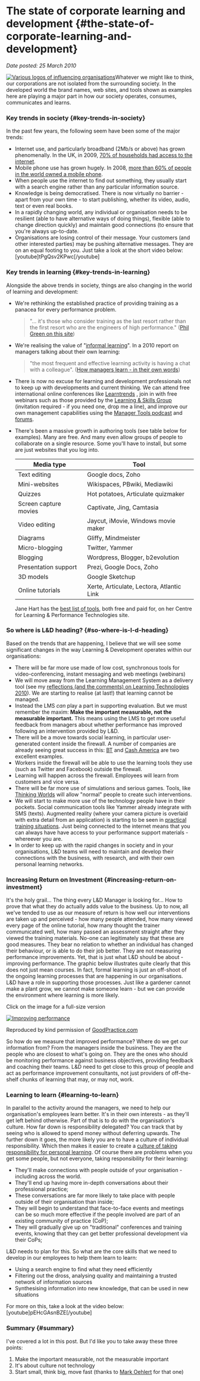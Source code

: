 # The state of corporate learning and development {#the-state-of-corporate-learning-and-development}

_Date posted: 25 March 2010_

[![Various logos of influencing organisations](./exportlc.php_files/influences.png "Influences")](./exportlc.php_files/influences.png)Whatever we might like to think, our corporations are not isolated from the surrounding society. In the developed world the brand names, web sites, and tools shown as examples here are playing a major part in how our society operates, consumes, communicates and learns.

### Key trends in society {#key-trends-in-society}

In the past few years, the following seem have been some of the major trends:

*   Internet use, and particularly broadband (2Mb/s or above) has grown phenomenally. In the UK, in 2009, [70% of households had access to the internet](http://www.statistics.gov.uk/cci/nugget.asp?ID=8).
*   Mobile phone use has grown hugely. In 2008, [more than 60% of people in the world owned a mobile phone](http://www.itindustrynews.co.uk/60-of-worlds-population-using-mobile-phones-says-united-nations-873.html).
*   When people use the internet to find out something, they usually start with a search engine rather than any particular information source.
*   Knowledge is being democratised. There is now virtually no barrier - apart from your own time - to start publishing, whether its video, audio, text or even real books.
*   In a rapidly changing world, any individual or organisation needs to be resilient (able to have alternative ways of doing things), flexible (able to change direction quickly) and maintain good connections (to ensure that you're always up-to-date.
*   Organisations are losing control of their message. Your customers (and other interested parties) may be pushing alternative messages. They are on an equal footing to you. Just take a look at the short video below: [youtube]tPgQsv2KPwc[/youtube]

### Key trends in learning {#key-trends-in-learning}

Alongside the above trends in society, things are also changing in the world of learning and development:

*   We're rethinking the established practice of providing training as a panacea for every performance problem.

    > "... it's those who consider training as the last resort rather than the first resort who are the engineers of high performance." ([Phil Green on this site](http://www.learningconversations.co.uk/main/index.php/2010/01/30/reflections-on-learning-technologies-2010-lt10uk?blog=5#c1159))

*   We're realising the value of "[informal learning](http://www.c4lpt.co.uk/handbook/informallearning.html)". In a 2010 report on managers talking about their own learning:

    > "the most frequent and effective learning activity is having a chat with a colleague". ([How managers learn - in their own words](http://goodpractice.com/resources/how-managers-learn-in-their-own-words-white-paper/))

*   There is now no excuse for learning and development professionals not to keep up with developments and current thinking. We can attend free international online conferences like [Learntrends](http://learntrends.ning.com/page/learntrends-2009) , join in with free webinars such as those provided by the [Learning & Skills Group](http://learningandskillsgroup.ning.com/) (invitation required - if you need one, drop me a line), and improve our own management capabilities using the [Manager Tools podcast](http://www.manager-tools.com/manager-tools-basics) and [forums](http://www.manager-tools.com/forums).
*   There's been a massive growth in authoring tools (see table below for examples). Many are free. And many even allow groups of people to collaborate on a single resource. Some you'll have to install, but some are just websites that you log into.

    | Media type | Tool |
    | --- | --- |
    | Text editing | Google docs, Zoho |
    | Mini-websites | Wikispaces, PBwiki, Mediawiki |
    | Quizzes | Hot potatoes, Articulate quizmaker |
    | Screen capture movies | Captivate, Jing, Camtasia |
    | Video editing | Jaycut, iMovie, Windows movie maker |
    | Diagrams | Gliffy, Mindmeister |
    | Micro-blogging | Twitter, Yammer |
    | Blogging | Wordpress, Blogger, b2evolution |
    | Presentation support | Prezi, Google Docs, Zoho |
    | 3D models | Google Sketchup |
    | Online tutorials | Xerte, Articulate, Lectora, Atlantic Link |

    Jane Hart has the [best list of tools](http://www.c4lpt.co.uk/Directory/index.html), both free and paid for, on her Centre for Learning & Performance Technologies site.

### So where is L&D heading? {#so-where-is-l-d-heading}

Based on the trends that are happening, I believe that we will see some significant changes in the way Learning & Development operates within our organisations:

*   There will be far more use made of low cost, synchronous tools for video-conferencing, instant messaging and web meetings (webinars)
*   We will move away from the Learning Management System as a delivery tool (see my [reflections (and the comments) on Learning Technologies 2010](http://www.learningconversations.co.uk/main/index.php/2010/01/30/reflections-on-learning-technologies-2010-lt10uk?blog=5)). We are starting to realise (at last!) that learning cannot be managed.
*   Instead the LMS _can_ play a part in supporting evaluation. But we must remember the maxim: **Make the important measurable, not the measurable important.** This means using the LMS to get more useful feedback from managers about whether performance has improved following an intervention provided by L&D.
*   There will be a move towards social learning, in particular user-generated content inside the firewall. A number of companies are already seeing great success in this: [BT](http://www.youtube.com/watch?v=gtVYkEdGtfo) and [Cash America](http://learningwiki.editme.com/322) are two excellent examples.
*   Workers inside the firewall will be able to use the learning tools they use (such as Twitter and Facebook) outside the firewall.
*   Learning will happen across the firewall. Employees will learn from customers and vice versa.
*   There will be far more use of simulations and serious games. Tools, like [Thinking Worlds](http://www.thinkingworlds.com/) will allow "normal" people to create such interventions.
*   We will start to make more use of the technology people have in their pockets. Social communication tools like Yammer already integrate with SMS (texts). Augmented reality (where your camera picture is overlaid with extra detail from an application) is starting to be seen in [practical training situations](http://www.youtube.com/watch?v=mn-zvymlSvk). Just being connected to the internet means that you can always have have access to your performance support materials - whereever you are.
*   In order to keep up with the rapid changes in society and in your organisations, L&D teams will need to maintain and develop their connections with the business, with research, and with their own personal learning networks.

### Increasing Return on Investment {#increasing-return-on-investment}

It's the holy grail... The thing every L&D Manager is looking for... How to prove that what they do actually adds value to the business. Up to now, all we've tended to use as our measure of return is how well our interventions are taken up and perceived - how many people attended, how many viewed every page of the online tutorial, how many thought the trainer communicated well, how many passed an assessment straight after they viewed the training materials. No-one can legitimately say that these are good measures. They bear no relation to whether an individual has changed their behaviour, or is able to do their job better. They are not measuring performance improvements. Yet, that is just what L&D should be about - improving performance. The graphic below illustrates quite clearly that this does not just mean courses. In fact, formal learning is just an off-shoot of the ongoing learning processes that are happening in our organisations. L&D have a role in supporting those processes. Just like a gardener cannot make a plant grow, we cannot make someone learn - but we can provide the environment where learning is more likely.

Click on the image for a full-size version

[![Improving performance](./exportlc.php_files/good_practice.com.png "Improving performance")](./exportlc.php_files/good_practice.com.png)

Reproduced by kind permission of [GoodPractice.com](http://goodpractice.com/)

So how do we measure that improved performance? Where do we get our information from? From the managers inside the business. They are the people who are closest to what's going on. They are the ones who should be monitoring performance against business objectives, providing feedback and coaching their teams. L&D need to get close to this group of people and act as performance improvement consultants, not just providers of off-the-shelf chunks of learning that may, or may not, work.

### Learning to learn {#learning-to-learn}

In parallel to the activity around the managers, we need to help our organisation's employees learn better. It's in their own interests - as they'll get left behind otherwise. Part of that is to do with the organisation's culture. How far down is responsibility delegated? You can track that by seeing who is allowed to spend money without deferring upwards. The further down it goes, the more likely you are to have a culture of individual responsibility. Which then makes it easier to create a [culture of taking responsibility for personal learning](http://www.learningconversations.co.uk/main/index.php/2008/04/10/command-aamp-control-vs-learning-anarchy?blog=5). Of course there are problems when you get some people, but not everyone, taking responsibility for their learning:

*   They'll make connections with people outside of your organisation - including across the world.
*   They'll end up having more in-depth conversations about their professional practice;
*   These conversations are far more likely to take place with people outside of their organisation than inside;
*   They will begin to understand that face-to-face events and meetings can be so much more effective if the people involved are part of an existing community of practice (CoP);
*   They will gradually give up on "traditional" conferences and training events, knowing that they can get better professional development via their CoPs;

L&D needs to plan for this. So what are the core skills that we need to develop in our employees to help them learn to learn:

*   Using a search engine to find what they need efficiently
*   Filtering out the dross, analysing quality and maintaining a trusted network of information sources
*   Synthesising information into new knowledge, that can be used in new situations

For more on this, take a look at the video below: [youtube]pEHcGAsnBZE[/youtube]

### Summary {#summary}

I've covered a lot in this post. But I'd like you to take away these three points:

1.  Make the important measurable, not the measurable important
2.  It's about culture not technology
3.  Start small, think big, move fast (thanks to [Mark Oehlert](http://blogoehlert.typepad.com/) for that one)